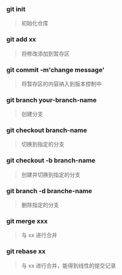 ### git init

> 初始化仓库

### git add xx

> 将修改添加到暂存区

### git commit -m'change message'

> 将暂存区的内容纳入到版本控制中

### git branch your-branch-name

> 创建分支

### git checkout branch-name

> 切换到指定的分支

### git checkout -b branch-name

> 创建并切换到指定的分支

### git branch -d branche-name

> 删除指定的分支

### git merge xxx

> 与 xx 进行合并

### git rebase xx

> 与 xx 进行合并，能得到线性的提交记录
